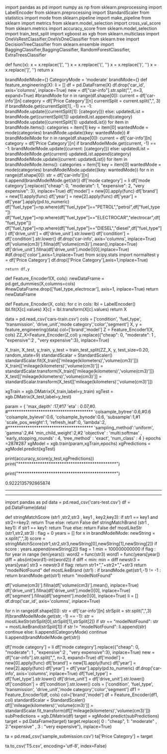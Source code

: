 


import pandas as pd
import numpy as np
from sklearn.preprocessing import LabelEncoder
from sklearn.preprocessing import StandardScaler
from statistics import mode
from sklearn.pipeline import make_pipeline
from sklearn import metrics
from sklearn.model_selection import cross_val_score
from sklearn.metrics import accuracy_score
from sklearn.model_selection import train_test_split
import xgboost as xgb
from sklearn.multiclass import OneVsRestClassifier,OneVsOneClassifier
from sklearn.tree import DecisionTreeClassifier
from sklearn.ensemble import BaggingClassifier,BaggingClassifier, RandomForestClassifier, ExtraTreesClassifier
     

def func(x):
    x = x.replace('[', '')
    x = x.replace('(', '')
    x = x.replace(')', '')
    x = x.replace(']', '')
    return x

    
brandModelMode={}
CategoryMode = 'moderate'
brandMode={}
def feature_engineering(X):
    li = []
    df = pd.DataFrame(X)
    df.drop('car_id', axis='columns', inplace=True)
    new = df["car-info"].str.split(",", n=3, expand=True)
    #brandMode
    for n in range(df.shape[0]):
        current = df['car-info'][n]
        category = df['Price Category'][n]
        currentSplit = current.split(",", 3)
        if brandMode.get(currentSplit[1], -1) == -1:
            brandMode.update({currentSplit[1]: [category]})
        else:
            updatedList = brandMode.get(currentSplit[1])
            updatedList.append(category)
            brandMode.update({currentSplit[1]: updatedList})
    for item in brandMode.items():
        categories = item[1]
        key = item[0]
        wantedMode = mode(categories)
        brandMode.update({key: wantedMode})
    # brandModelMode
    for n in range(df.shape[0]):
        current = df['car-info'][n]
        category = df['Price Category'][n]
        if brandModelMode.get(current, -1) == -1:
            brandModelMode.update({current: [category]})
        else:
            updatedList = brandModelMode.get(current)
            updatedList.append(category)
            brandModelMode.update({current: updatedList})
    for item in brandModelMode.items():
        categories = item[1]
        key = item[0]
        wantedMode = mode(categories)
        brandModelMode.update({key: wantedMode})
    for n in range(df.shape[0]):
        str = df['car-info'][n]
        li.append(brandModelMode.get(str))
    df['mode category'] = li
    df['mode category'].replace({"cheap": 0, "moderate": 1, "expensive": 2, "very expensive": 3}, inplace=True)
    df['model'] = new[0].apply(func)
    df['brand'] = new[1].apply(func)
    df['year'] = new[2].apply(func)
    df['year'] = df['year'].apply(pd.to_numeric)
    df["fuel_type"]=np.where(df["fuel_type"]=="PETROL","petrol",df["fuel_type"])
    df["fuel_type"]=np.where(df["fuel_type"]=="ELECTROCAR","electrocar",df["fuel_type"])
    df["fuel_type"]=np.where(df["fuel_type"]=="DIESEL","diesel",df["fuel_type"])
    df['drive_unit'] = df['drive_unit'].str.lower()
    df['condition'] = df['condition'].str.lower()
    df.drop('car-info', axis='columns', inplace=True)
    df['volume(cm3)'].fillna(df['volume(cm3)'].mean(),inplace=True)
    df['drive_unit'].fillna(df['drive_unit'].mode()[0],inplace=True)
    #df.drop(['color'],axis=1,inplace=True)
    from scipy.stats import normaltest
    y = df['Price Category']
    df.drop(['Price Category'],axis=1,inplace=True)
    
    return df,y

def Feature_Encoder1(X, cols):
    newDataFrame = pd.get_dummies(X,columns=cols)
    #newDataFrame.drop(['fuel_type_electrocar'], axis=1, inplace=True)
    return newDataFrame
     

def Feature_Encoder(X, cols):
    for c in cols:
        lbl = LabelEncoder()
        lbl.fit(X[c].values)
        X[c] = lbl.transform(X[c].values)
    return X
     

data = pd.read_csv('cars-train.csv')
cols = ['condition', 'fuel_type', 'transmission', 'drive_unit','mode category','color','segment']
X, y = feature_engineering(data)
col=['brand','model']
Z = Feature_Encoder1(X, cols)
ZZ_X=Feature_Encoder(Z,col)
y.replace({"cheap": 0, "moderate": 1 , "expensive":2 , "very expensive":3}, inplace=True)


X_train, X_test, y_train, y_test = train_test_split(ZZ_X, y, test_size=0.20, random_state=9)
standardScalar = StandardScaler()
standardScalar.fit(X_train[['mileage(kilometers)','volume(cm3)']])
X_train[['mileage(kilometers)','volume(cm3)']] = standardScalar.transform(X_train[['mileage(kilometers)','volume(cm3)']])
X_test[['mileage(kilometers)','volume(cm3)']] = standardScalar.transform(X_test[['mileage(kilometers)','volume(cm3)']])

xgTrain = xgb.DMatrix(X_train,label=y_train)
xgTest = xgb.DMatrix(X_test,label=y_test)

param = {
    'max_depth' :17,#17
    'eta' : 0.07,#0.
    #***************************************
    'colsample_bytree':0.6,#0.6
    'colsample_bylevel':0.6,
    'colsample_bynode':0.6,
    'subsample':1,#1
    'scale_pos_weight':1,
    'refresh_leaf':0,
    'lambda':2,
    #***************************************
    'sampling_method':'uniform',
    'gamma':2,#4
    'min_child_weight':2,#2
    'objective' : 'multi:softmax' ,
    'early_stopping_rounds' : 4,
    'tree_method' : 'exact',
    'num_class' : 4
}
epochs =287#287
xgModel = xgb.train(param,xgTrain,epochs)
xgPredictions = xgModel.predict(xgTest)

print(accuracy_score(y_test,xgPredictions))
print("*********************************************")

print("*********************************************")

     
0.9222135792865874
*********************************************
*********************************************


import pandas as pd
data = pd.read_csv('cars-test.csv')
df = pd.DataFrame(data)


def stringMatchScore (str1 ,str2,str3 , key1 , key2,key3):
    if str1 == key1 and str2==key2:
        return True
    else:
        return False
def stringMatchBrand (str1 , key1):
    if str1 == key1:
        return True
    else:
        return False
def mostLikeStr (str1,str2,str3) :
    flag = 0
    years = []
    for x in brandModelMode:
        newString = x.split(",",3)
        score = stringMatchScore(str1,str2,str3,newString[0],newString[1],newString[2])
        if score :
            years.append(newString[2])
            flag = 1
    min = 100000000000
    if flag :
     for year in range (len(years)):
        word2 = func(str3)
        word1 = func(years[year])
        diff = abs(int(word1)-int(word2))
        if diff < min:
            min = diff
            newstr3 = years[year]
     str3 = newstr3
    if flag:
        return str1+","+str2+","+str3
    return "modelNotFound"
def mostLikeBrand (str1) :
    if brandMode.get(str1,-1) != -1 :
        return brandMode.get(str1)
    return "modelNotFound"

df['volume(cm3)'].fillna(df['volume(cm3)'].mean(), inplace=True)
df['drive_unit'].fillna(df['drive_unit'].mode()[0], inplace=True)
df['segment'].fillna(df['segment'].mode()[0], inplace=True)
li = []
df.drop('car_id', axis='columns', inplace=True)

for n in range(df.shape[0]):
    str = df['car-info'][n]
    strSplit = str.split(",",3)
    if(brandModelMode.get(str, -1) == -1):
        str = mostLikeStr(strSplit[0],strSplit[1],strSplit[2])
        if str == "modelNotFound":
            str = mostLikeBrand(strSplit[1])
            if str != "modelNotFound":
             li.append(str)
             continue
            else:
                li.append(CategoryMode)
                continue
    li.append(brandModelMode.get(str))

df['mode category'] = li
df['mode category'].replace({"cheap": 0, "moderate": 1 , "expensive":2 , "very expensive":3}, inplace=True)
new = df["car-info"].str.split(",", n=3, expand=True)
df['model'] = new[0].apply(func)
df['brand'] = new[1].apply(func)
df['year'] = new[2].apply(func)
df['year'] = df['year'].apply(pd.to_numeric)
df.drop('car-info', axis='columns', inplace=True)
df['fuel_type'] = df['fuel_type'].str.lower()
df['drive_unit'] = df['drive_unit'].str.lower()
df['condition'] = df['condition'].str.lower()
cols = ['condition', 'fuel_type', 'transmission', 'drive_unit','mode category','color','segment']
df1 = Feature_Encoder1(df, cols)
col=['brand','model']
df = Feature_Encoder(df1, col)
standardScalar = StandardScaler()
df[['mileage(kilometers)','volume(cm3)']] = standardScalar.fit_transform(df[['mileage(kilometers)','volume(cm3)']])
subPredictions = xgb.DMatrix(df)
target = xgModel.predict(subPredictions)
target = pd.DataFrame(target)
target.replace({ 0 : "cheap", 1: "moderate" , 2:"expensive" , 3 : "very expensive"}, inplace=True)


ta = pd.read_csv('sample_submission.csv')
ta['Price Category'] = target

ta.to_csv('T5.csv', encoding='utf-8', index=False)

     


     


     


     



     
